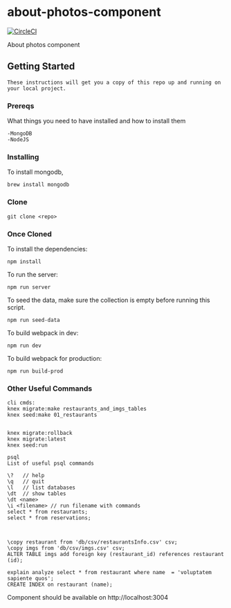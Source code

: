 # about-photos-component

[![CircleCI](https://circleci.com/gh/thesilverspoon/about-photos-component/tree/master.svg?style=svg)](https://circleci.com/gh/thesilverspoon/about-photos-component/tree/master)
 
About photos component

## Getting Started
```
These instructions will get you a copy of this repo up and running on your local project. 
```
### Prereqs
What things you need to have installed and how to install them
```
-MongoDB
-NodeJS
```
### Installing
To install mongodb,

```
brew install mongodb
```


### Clone
```
git clone <repo>
```

### Once Cloned

To install the dependencies:
```
npm install
```

To run the server:
```
npm run server
```

To seed the data, make sure the collection is empty before running this script. 
```
npm run seed-data
```

To build webpack in dev:
```
npm run dev
```

To build webpack for production:
```
npm run build-prod
```


### Other Useful Commands
```
cli cmds: 
knex migrate:make restaurants_and_imgs_tables
knex seed:make 01_restaurants


knex migrate:rollback
knex migrate:latest
knex seed:run

psql
List of useful psql commands

\?   // help
\q   // quit
\l   // list databases
\dt  // show tables
\dt <name>
\i <filename> // run filename with commands
select * from restaurants;
select * from reservations;



\copy restaurant from 'db/csv/restaurantsInfo.csv' csv;
\copy imgs from 'db/csv/imgs.csv' csv;
ALTER TABLE imgs add foreign key (restaurant_id) references restaurant (id);

explain analyze select * from restaurant where name  = 'voluptatem sapiente quos';
CREATE INDEX on restaurant (name);

```

Component should be available on http://localhost:3004